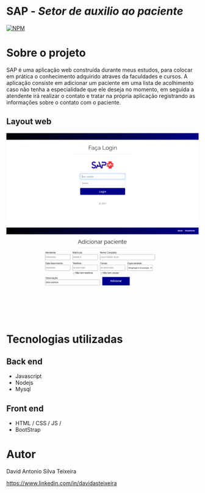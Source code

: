 # SAP - *Setor de auxilio ao paciente* 
[![NPM](https://img.shields.io/npm/l/react)](https://github.com/davidasteixeira/SAP/blob/master/LICENSE) 

# Sobre o projeto

SAP é uma aplicação web construída durante meus estudos, para colocar em prática o conhecimento adquirido atraves da faculdades e cursos.
A aplicação consiste em adicionar um paciente em uma lista de acolhimento caso não tenha a especialidade que ele deseja no momento, em seguida a atendente irá realizar o contato e tratar
na própria aplicação registrando as informações sobre o contato com o paciente. 

## Layout web

![Web 1](https://github.com/davidasteixeira/SAP/blob/2ba664b9188230a0ef6ccb6656a661b0b169416d/tela-login.PNG?raw=true)

![Web 2](https://github.com/davidasteixeira/SAP/blob/master/tela-adicionar-paciente.PNG?raw=true)

# Tecnologias utilizadas
## Back end
- Javascript
- Nodejs
- Mysql

## Front end
- HTML / CSS / JS /
- BootStrap


# Autor

David Antonio Silva Teixeira

https://www.linkedin.com/in/davidasteixeira

